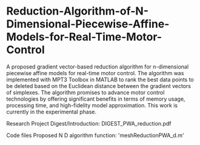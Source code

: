 # Reduction-Algorithm-of-N-Dimensional-Piecewise-Affine-Models-for-Real-Time-Motor-Control
A proposed gradient vector-based reduction algorithm for n-dimensional piecewise affine models for real-time motor control. The algorithm was implemented with MPT3 Toolbox in MATLAB to rank the best data points to be deleted based on the Euclidean distance between the gradient vectors of simplexes. The algorithm promises to advance motor control technologies by offering significant benefits in terms of memory usage, processing time, and high-fidelity model approximation. 
This work is currently in the experimental phase.

Research Project Digest/Introduction: DIGEST_PWA_reduction.pdf

Code files
Proposed N D algorithm function: 'meshReductionPWA_d.m'
